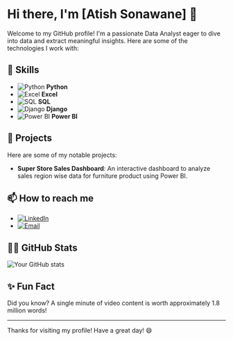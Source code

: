 # Hi there, I'm [Atish Sonawane] 👋

Welcome to my GitHub profile! I'm a passionate Data Analyst eager to dive into data and extract meaningful insights. Here are some of the technologies I work with:

## 🚀 Skills
- ![Python](https://img.shields.io/badge/Python-3776AB?style=flat&logo=python&logoColor=white) **Python**
- ![Excel](https://img.shields.io/badge/Excel-217346?style=flat&logo=microsoft-excel&logoColor=white) **Excel**
- ![SQL](https://img.shields.io/badge/SQL-4479A1?style=flat&logo=postgresql&logoColor=white) **SQL**
- ![Django](https://img.shields.io/badge/Django-092E20?style=flat&logo=django&logoColor=white) **Django**
- ![Power BI](https://img.shields.io/badge/Power%20BI-F2C811?style=flat&logo=power-bi&logoColor=black) **Power BI**

## 🌟 Projects
Here are some of my notable projects:
- **Super Store Sales Dashboard**: An interactive dashboard to analyze sales region wise data for furniture product using Power BI.


## 📫 How to reach me
- [![LinkedIn](https://img.shields.io/badge/LinkedIn-0077B5?style=flat&logo=linkedin&logoColor=white)]((https://www.linkedin.com/in/atish-sonawane-603b2b307))
- [![Email](https://img.shields.io/badge/Email-D14836?style=flat&logo=gmail&logoColor=white)](mailto:atish12345sonawane@gmail.com)

## 🧑‍💻 GitHub Stats
![Your GitHub stats](https://github-readme-stats.vercel.app/api?username=atish18082002&show_icons=true&theme=radical)

## ✨ Fun Fact
Did you know? A single minute of video content is worth approximately 1.8 million words!


---

Thanks for visiting my profile! Have a great day! 😄

